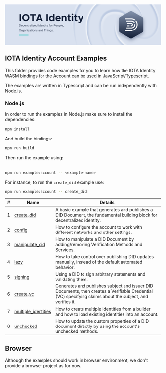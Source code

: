 ![banner](./../../../.meta/identity_banner.png)


## IOTA Identity Account Examples

This folder provides code examples for you to learn how the IOTA Identity WASM bindings for the Account can be used in JavaScript/Typescript.

The examples are written in Typescript and can be run independently with Node.js.

### Node.js

In order to run the examples in Node.js make sure to install the dependencies:

```bash
npm install
```


And build the bindings:

```bash
npm run build
```

Then run the example using:

```bash

npm run example:account -- <example-name>
```

For instance, to run the `create_did` example use:

```bash
npm run example:account -- create_did
```

| # | Name | Details |
| -------- | -------- | -------- |
|1| [create_did](src/create_did.ts)| A basic example that generates and publishes a DID Document, the fundamental building block for decentralized identity.    |
|2| [config](src/config.ts) | How to configure the account to work with different networks and other settings. |
|3| [manipulate_did](src/manipulate_did.ts)|  How to manipulate a DID Document by adding/removing Verification Methods and Services. |
|4| [lazy](src/lazy.ts)|  How to take control over publishing DID updates manually, instead of the default automated behavior. |
|5| [signing](src/signing.ts) | Using a DID to sign arbitrary statements and validating them. |
|6| [create_vc](src/create_vc.ts)             | Generates and publishes subject and issuer DID Documents, then creates a Verifiable Credential (VC) specifying claims about the subject, and verifies it.|
|7| [multiple_identities](src/multiple_identities.ts) | How to create multiple identities from a builder and how to load existing identities into an account. |
|8| [unchecked](src/unchecked.ts) |  How to update the custom properties of a DID document directly by using the account's unchecked methods. |
## Browser

Although the examples should work in browser environment, we don't provide a browser project as for now.
